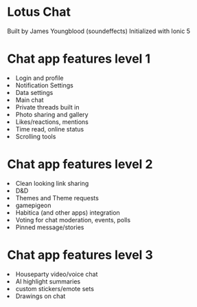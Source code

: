 # Lotus Chat
Built by James Youngblood (soundeffects)
Initialized with Ionic 5

<h1>Chat app features level 1</h1>
<li>Login and profile</li>
<li>Notification Settings</li>
<li>Data settings</li>
<li>Main chat</li>
<li>Private threads built in</li>
<li>Photo sharing and gallery</li>
<li>Likes/reactions, mentions</li>
<li>Time read, online status</li>
<li>Scrolling tools</li>

<h1>Chat app features level 2</h1>
<li>Clean looking link sharing</li>
<li>D&D</li>
<li>Themes and Theme requests</li>
<li>gamepigeon</li>
<li>Habitica (and other apps) integration</li>
<li>Voting for chat moderation, events, polls</li>
<li>Pinned message/stories</li>

<h1>Chat app features level 3</h1>
<li>Houseparty video/voice chat</li>
<li>AI highlight summaries</li>
<li>custom stickers/emote sets</li>
<li>Drawings on chat</li>
